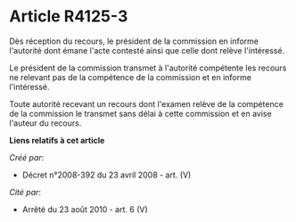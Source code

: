 # Article R4125-3

Dès réception du recours, le président de la commission en informe l'autorité dont émane l'acte contesté ainsi que celle dont
relève l'intéressé.

Le président de la commission transmet à l'autorité compétente les recours ne relevant pas de la compétence de la commission
et en informe l'intéressé.

Toute autorité recevant un recours dont l'examen relève de la compétence de la commission le transmet sans délai à cette
commission et en avise l'auteur du recours.

**Liens relatifs à cet article**

_Créé par_:

  - Décret n°2008-392 du 23 avril 2008 - art. (V)

_Cité par_:

  - Arrêté du 23 août 2010 - art. 6 (V)
